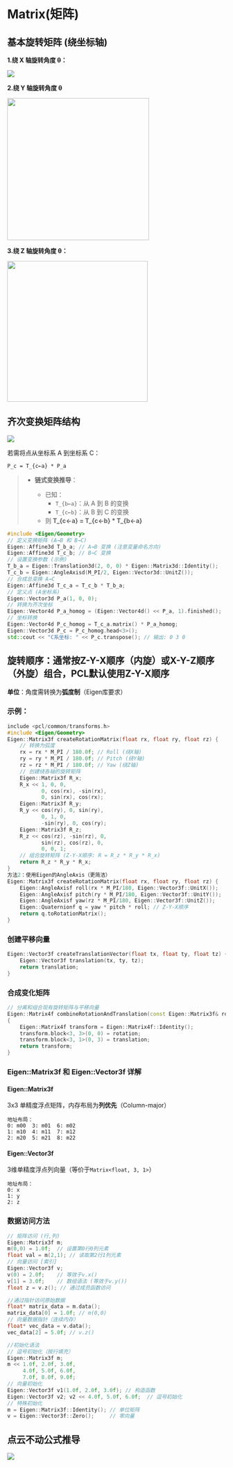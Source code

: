 # Matrix(矩阵)

## 基本旋转矩阵 (绕坐标轴)

​**​1.绕 X 轴旋转角度 θ：​**

![](/home/maple/笔记/images/2025-07-10-16-24-26-RX.png)

**2.绕 Y 轴旋转角度 θ**

<img title="" src="file:///home/maple/笔记/images/2025-07-10-16-25-00-RY.png" alt="" width="327">

​**3.​绕 Z 轴旋转角度 θ：​**

<img src="file:///home/maple/笔记/images/2025-07-10-16-25-47-RZ.png" title="" alt="" width="324">

## ​齐次变换矩阵结构

![](/home/maple/笔记/images/2025-07-10-16-51-30-T.png)

若需将点从坐标系 A 到坐标系 C：

```
P_c = T_{c←a} * P_a
```

> - ​**​链式变换推导​**​：
>   
>   - 已知：
>     - `T_{b←a}`：从 A 到 B 的变换
>     - `T_{c←b}`：从 B 到 C 的变换
>   - 则 ​**​T_{c←a} = T_{c←b} * T_{b←a}​**​

```cpp
#include <Eigen/Geometry>
// 定义变换矩阵 (A→B 和 B→C)
Eigen::Affine3d T_b_a; // A→B 变换 (注意变量命名方向)
Eigen::Affine3d T_c_b; // B→C 变换
// 设置变换参数 (示例)
T_b_a = Eigen::Translation3d(2, 0, 0) * Eigen::Matrix3d::Identity();
T_c_b = Eigen::AngleAxisd(M_PI/2, Eigen::Vector3d::UnitZ());
// 合成总变换 A→C
Eigen::Affine3d T_c_a = T_c_b * T_b_a;
// 定义点 (A坐标系)
Eigen::Vector3d P_a(1, 0, 0);
// 转换为齐次坐标
Eigen::Vector4d P_a_homog = (Eigen::Vector4d() << P_a, 1).finished();
// 坐标转换
Eigen::Vector4d P_c_homog = T_c_a.matrix() * P_a_homog;
Eigen::Vector3d P_c = P_c_homog.head<3>();
std::cout << "C系坐标: " << P_c.transpose(); // 输出: 0 3 0
```

## **旋转顺序​**​：通常按Z-Y-X顺序（内旋）或X-Y-Z顺序（外旋）组合，PCL默认使用​**​Z-Y-X顺序​**​

​**​单位​**​：角度需转换为​**​弧度制​**​（Eigen库要求）

### **示例：**

```cpp
include <pcl/common/transforms.h>
#include <Eigen/Geometry>
Eigen::Matrix3f createRotationMatrix(float rx, float ry, float rz) {
    // 转换为弧度
    rx = rx * M_PI / 180.0f; // Roll (绕X轴)
    ry = ry * M_PI / 180.0f; // Pitch (绕Y轴)
    rz = rz * M_PI / 180.0f; // Yaw (绕Z轴)
    // 创建绕各轴的旋转矩阵
    Eigen::Matrix3f R_x;
    R_x << 1, 0, 0,
           0, cos(rx), -sin(rx),
           0, sin(rx), cos(rx);
    Eigen::Matrix3f R_y;
    R_y << cos(ry), 0, sin(ry),
           0, 1, 0,
           -sin(ry), 0, cos(ry);
    Eigen::Matrix3f R_z;
    R_z << cos(rz), -sin(rz), 0,
           sin(rz), cos(rz), 0,
           0, 0, 1;
    // 组合旋转矩阵 (Z-Y-X顺序: R = R_z * R_y * R_x)
    return R_z * R_y * R_x;
}
方法2：使用Eigen的AngleAxis（更简洁）
Eigen::Matrix3f createRotationMatrix(float rx, float ry, float rz) {
    Eigen::AngleAxisf roll(rx * M_PI/180, Eigen::Vector3f::UnitX());
    Eigen::AngleAxisf pitch(ry * M_PI/180, Eigen::Vector3f::UnitY());
    Eigen::AngleAxisf yaw(rz * M_PI/180, Eigen::Vector3f::UnitZ());
    Eigen::Quaternionf q = yaw * pitch * roll; // Z-Y-X顺序
    return q.toRotationMatrix();
}
```

### 创建平移向量

```cpp
Eigen::Vector3f createTranslationVector(float tx, float ty, float tz) {
    Eigen::Vector3f translation(tx, ty, tz);
    return translation;
}
```

### 合成变化矩阵

```cpp
// 分离和组合现有旋转矩阵与平移向量
Eigen::Matrix4f combineRotationAndTranslation(const Eigen::Matrix3f& rotation, const Eigen::Vector3f& translation) 
{
    Eigen::Matrix4f transform = Eigen::Matrix4f::Identity();
    transform.block<3, 3>(0, 0) = rotation;
    transform.block<3, 1>(0, 3) = translation;
    return transform;
}
```

### Eigen::Matrix3f 和 Eigen::Vector3f 详解

#### **Eigen::Matrix3f**

3x3 单精度浮点矩阵，内存布局为​**​列优先​**​（Column-major）

```
地址布局：  
0: m00  3: m01  6: m02  
1: m10  4: m11  7: m12  
2: m20  5: m21  8: m22  
```

#### **​Eigen::Vector3f​**

3维单精度浮点列向量（等价于`Matrix<float, 3, 1>`）

```
地址布局：  
0: x  
1: y  
2: z 
```

### **数据访问方法**

```cpp
// 矩阵访问 (行,列)
Eigen::Matrix3f m;
m(0,0) = 1.0f;  // 设置第0行0列元素
float val = m(2,1); // 读取第2行1列元素
// 向量访问 [索引]
Eigen::Vector3f v;
v(0) = 2.0f;    // 等效于v.x()
v[1] = 3.0f;    // 数组语法 (等效于v.y())
float z = v.z(); // 通过成员函数访问

//通过指针访问原始数据​​
float* matrix_data = m.data();
matrix_data[0] = 1.0f; // m(0,0)
// 向量数据指针（连续内存）
float* vec_data = v.data();
vec_data[2] = 5.0f; // v.z()

//初始化语法​​
// 逗号初始化（按行填充）
Eigen::Matrix3f m;
m << 1.0f, 2.0f, 3.0f,
     4.0f, 5.0f, 6.0f,
     7.0f, 8.0f, 9.0f;
// 向量初始化
Eigen::Vector3f v1(1.0f, 2.0f, 3.0f); // 构造函数
Eigen::Vector3f v2; v2 << 4.0f, 5.0f, 6.0f;  // 逗号初始化
// 特殊初始化
m = Eigen::Matrix3f::Identity(); // 单位矩阵
v = Eigen::Vector3f::Zero();     // 零向量
```

## 点云不动公式推导

![](/home/maple/笔记/images/2025-07-13-17-53-41-点云.png)
